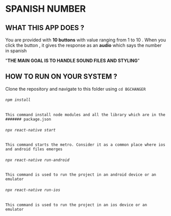 # SPANISH NUMBER

## WHAT THIS APP DOES ?
You are provided with **10 buttons** with value ranging from 1 to 10 .
When you click the button , it gives the response as an **audio** which says the number in spanish
  
  "**THE MAIN GOAL IS TO HANDLE SOUND FILES AND STYLING**"

## HOW TO RUN ON YOUR SYSTEM ?

Clone the repository and
navigate to this folder using ``cd BGCHANGER``

###### ``npm install``
	
	This command install node modules and all the library which are in the ####### package.json 
	
	
###### ``npx react-native start``

	This command starts the metro. Consider it as a common place where ios and android files emerges
	
	
###### ``npx react-native run-android``

	This command is used to run the project in an android device or an emulator
	

###### ``npx react-native run-ios``

	This command is used to run the project in an ios device or an emulator
	
	
	

